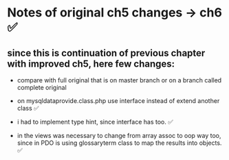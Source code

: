 # Notes of original ch5 changes -> ch6 &#9989;

## since this is continuation of previous chapter with improved ch5, here few changes:

- compare with full original that is on master branch or on a branch called complete original 

- on mysqldataprovide.class.php use interface instead of extend another class &#9989;

- i had to implement type hint, since interface has too. &#9989;

- in the views was necessary to change from array assoc to oop way too, since in PDO is using glossaryterm class to map the results into objects. &#9989;


